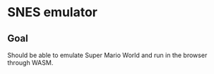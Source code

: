 
# SNES emulator

## Goal

Should be able to emulate Super Mario World and run in the browser through WASM.

